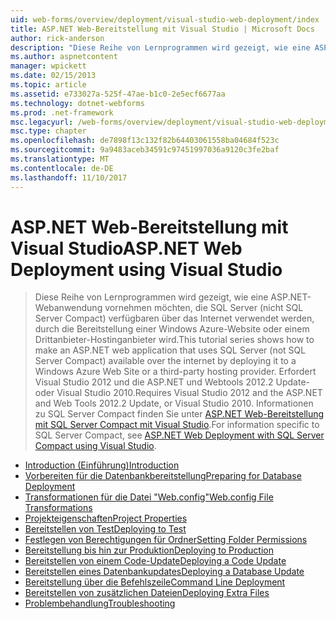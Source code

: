 ```yaml
---
uid: web-forms/overview/deployment/visual-studio-web-deployment/index
title: ASP.NET Web-Bereitstellung mit Visual Studio | Microsoft Docs
author: rick-anderson
description: "Diese Reihe von Lernprogrammen wird gezeigt, wie eine ASP.NET-Webanwendung erstellen, die SQL Server (nicht SQL Server Compact) verfügbaren über das Internet verwendet werden, durch die Bereitstellung t..."
ms.author: aspnetcontent
manager: wpickett
ms.date: 02/15/2013
ms.topic: article
ms.assetid: e733027a-525f-47ae-b1c0-2e5ecf6677aa
ms.technology: dotnet-webforms
ms.prod: .net-framework
msc.legacyurl: /web-forms/overview/deployment/visual-studio-web-deployment
msc.type: chapter
ms.openlocfilehash: de7898f13c132f82b64403061558ba04684f523c
ms.sourcegitcommit: 9a9483aceb34591c97451997036a9120c3fe2baf
ms.translationtype: MT
ms.contentlocale: de-DE
ms.lasthandoff: 11/10/2017
---
```

<a name="aspnet-web-deployment-using-visual-studio"></a><span data-ttu-id="66a75-103">ASP.NET Web-Bereitstellung mit Visual Studio</span><span class="sxs-lookup"><span data-stu-id="66a75-103">ASP.NET Web Deployment using Visual Studio</span></span>
====================
> <span data-ttu-id="66a75-104">Diese Reihe von Lernprogrammen wird gezeigt, wie eine ASP.NET-Webanwendung vornehmen möchten, die SQL Server (nicht SQL Server Compact) verfügbaren über das Internet verwendet werden, durch die Bereitstellung einer Windows Azure-Website oder einem Drittanbieter-Hostinganbieter wird.</span><span class="sxs-lookup"><span data-stu-id="66a75-104">This tutorial series shows how to make an ASP.NET web application that uses SQL Server (not SQL Server Compact) available over the internet by deploying it to a Windows Azure Web Site or a third-party hosting provider.</span></span> <span data-ttu-id="66a75-105">Erfordert Visual Studio 2012 und die ASP.NET und Webtools 2012.2 Update- oder Visual Studio 2010.</span><span class="sxs-lookup"><span data-stu-id="66a75-105">Requires Visual Studio 2012 and the ASP.NET and Web Tools 2012.2 Update, or Visual Studio 2010.</span></span> <span data-ttu-id="66a75-106">Informationen zu SQL Server Compact finden Sie unter [ASP.NET Web-Bereitstellung mit SQL Server Compact mit Visual Studio](../../older-versions-getting-started/deployment-to-a-hosting-provider/deployment-to-a-hosting-provider-introduction-1-of-12.md).</span><span class="sxs-lookup"><span data-stu-id="66a75-106">For information specific to SQL Server Compact, see [ASP.NET Web Deployment with SQL Server Compact using Visual Studio](../../older-versions-getting-started/deployment-to-a-hosting-provider/deployment-to-a-hosting-provider-introduction-1-of-12.md).</span></span>


- [<span data-ttu-id="66a75-107">Introduction (Einführung)</span><span class="sxs-lookup"><span data-stu-id="66a75-107">Introduction</span></span>](introduction.md)
- [<span data-ttu-id="66a75-108">Vorbereiten für die Datenbankbereitstellung</span><span class="sxs-lookup"><span data-stu-id="66a75-108">Preparing for Database Deployment</span></span>](preparing-databases.md)
- [<span data-ttu-id="66a75-109">Transformationen für die Datei "Web.config"</span><span class="sxs-lookup"><span data-stu-id="66a75-109">Web.config File Transformations</span></span>](web-config-transformations.md)
- [<span data-ttu-id="66a75-110">Projekteigenschaften</span><span class="sxs-lookup"><span data-stu-id="66a75-110">Project Properties</span></span>](project-properties.md)
- [<span data-ttu-id="66a75-111">Bereitstellen von Test</span><span class="sxs-lookup"><span data-stu-id="66a75-111">Deploying to Test</span></span>](deploying-to-iis.md)
- [<span data-ttu-id="66a75-112">Festlegen von Berechtigungen für Ordner</span><span class="sxs-lookup"><span data-stu-id="66a75-112">Setting Folder Permissions</span></span>](setting-folder-permissions.md)
- [<span data-ttu-id="66a75-113">Bereitstellung bis hin zur Produktion</span><span class="sxs-lookup"><span data-stu-id="66a75-113">Deploying to Production</span></span>](deploying-to-production.md)
- [<span data-ttu-id="66a75-114">Bereitstellen von einem Code-Update</span><span class="sxs-lookup"><span data-stu-id="66a75-114">Deploying a Code Update</span></span>](deploying-a-code-update.md)
- [<span data-ttu-id="66a75-115">Bereitstellen eines Datenbankupdates</span><span class="sxs-lookup"><span data-stu-id="66a75-115">Deploying a Database Update</span></span>](deploying-a-database-update.md)
- [<span data-ttu-id="66a75-116">Bereitstellung über die Befehlszeile</span><span class="sxs-lookup"><span data-stu-id="66a75-116">Command Line Deployment</span></span>](command-line-deployment.md)
- [<span data-ttu-id="66a75-117">Bereitstellen von zusätzlichen Dateien</span><span class="sxs-lookup"><span data-stu-id="66a75-117">Deploying Extra Files</span></span>](deploying-extra-files.md)
- [<span data-ttu-id="66a75-118">Problembehandlung</span><span class="sxs-lookup"><span data-stu-id="66a75-118">Troubleshooting</span></span>](troubleshooting.md)
